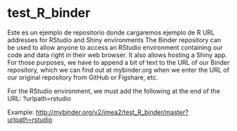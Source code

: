 # test_R_binder
Este es un ejemplo de repositorio donde cargaremos ejemplo de R
URL addresses for RStudio and Shiny environments
The Binder repository can be used to allow anyone to access an RStudio environment containing our code and data right in their web browser. It also allows hosting a Shiny app. For those purposes, we have to append a bit of text to the URL of our Binder repository, which we can find out at mybinder.org when we enter the URL of our original repository from GitHub or Figshare, etc.

For the RStudio environment, we must add the following at the end of the URL: ?urlpath=rstudio

Example: http://mybinder.org/v2/jmea2/test_R_binder/master?urlpath=rstudio
